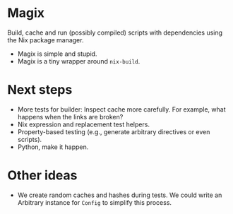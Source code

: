 
# Magix

Build, cache and run (possibly compiled) scripts with dependencies using the Nix
package manager.

-   Magix is simple and stupid.
-   Magix is a tiny wrapper around `nix-build`.


# Next steps

-   More tests for builder: Inspect cache more carefully. For example, what
    happens when the links are broken?
-   Nix expression and replacement test helpers.
-   Property-based testing (e.g., generate arbitrary directives or even scripts).
-   Python, make it happen.


# Other ideas

-   We create random caches and hashes during tests. We could write an Arbitrary
    instance for `Config` to simplify this process.

